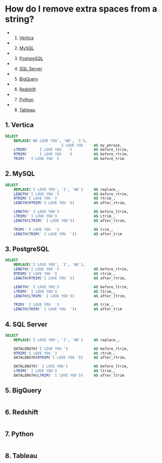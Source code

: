 
# How do I remove extra spaces from a string?

<!-- vscode-markdown-toc -->
* 1. [Vertica](#Vertica)
* 2. [MySQL](#MySQL)
* 3. [PostgreSQL](#PostgreSQL)
* 4. [SQL Server](#SQLServer)
* 5. [BigQuery](#BigQuery)
* 6. [Redshift](#Redshift)
* 7. [Python](#Python)
* 8. [Tableau](#Tableau)

<!-- vscode-markdown-toc-config
	numbering=true
	autoSave=true
	/vscode-markdown-toc-config -->
<!-- /vscode-markdown-toc -->

##  1. <a name='Vertica'></a>Vertica
```sql
SELECT
    REPLACE('WE LOVE YOU', 'WE', 'I'), 
                    '     I LOVE YOU   ' AS my_phrase,
    LTRIM('     I LOVE YOU   ')          AS before_ltrim,      
    RTRIM('     I LOVE YOU   ')          AS before_rtrim,      
    TRIM('  I LOVE YOU ')                AS before_trim             
```

##  2. <a name='MySQL'></a>MySQL

```sql
SELECT
    REPLACE('I LOVE YOU', 'I', 'WE')     AS replace_,
    LENGTH('I LOVE YOU ')                AS before_rtrim,
    RTRIM('I LOVE YOU ')                 AS rtrim_,
    LENGTH(RTRIM('I LOVE YOU '))         AS after_rtrim,

    LENGTH(' I LOVE YOU')                AS before_ltrim,
    LTRIM(' I LOVE YOU')                 AS Ltrim_,
    LENGTH(LTRIM(' I LOVE YOU'))         AS after_ltrim,

    TRIM(' I LOVE YOU  ')                AS trim_,
    LENGTH(TRIM(' I LOVE YOU  '))        AS after_trim
```



##  3. <a name='PostgreSQL'></a>PostgreSQL
```sql
SELECT
    REPLACE('I LOVE YOU', 'I', 'WE'),
    LENGTH('I LOVE YOU ')                AS before_rtrim,
    RTRIM('I LOVE YOU ')                 AS rtrim_,
    LENGTH(RTRIM('I LOVE YOU '))         AS after_rtrim,

    LENGTH(' I LOVE YOU')                AS before_ltrim,
    LTRIM(' I LOVE YOU')                 AS ltrim_,
    LENGTH(LTRIM(' I LOVE YOU'))         AS after_ltrim,

    TRIM(' I LOVE YOU  ')                AS trim_,
    LENGTH(TRIM(' I LOVE YOU  '))        AS after_trim
```

##  4. <a name='SQLServer'></a>SQL Server

```sql
SELECT
    REPLACE('I LOVE YOU', 'I', 'WE')     AS replace_,

    DATALENGTH('I LOVE YOU ')            AS before_rtrim,
    RTRIM('I LOVE YOU ')                 AS rtrim_,
    DATALENGTH(RTRIM('I LOVE YOU '))     AS after_rtrim,

    DATALENGTH(' I LOVE YOU')            AS before_ltrim,
    LTRIM(' I LOVE YOU')                 AS ltrim_,
    DATALENGTH(LTRIM(' I LOVE YOU'))     AS after_ltrim
```

##  5. <a name='BigQuery'></a>BigQuery
```sql
```

##  6. <a name='Redshift'></a>Redshift
```sql
```

##  7. <a name='Python'></a>Python
```python
```

##  8. <a name='Tableau'></a>Tableau
```
```